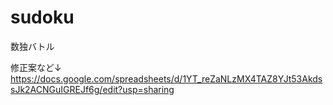 # sudoku
数独バトル

修正案など↓  
https://docs.google.com/spreadsheets/d/1YT_reZaNLzMX4TAZ8YJt53AkdssJk2ACNGuIGREJf6g/edit?usp=sharing
